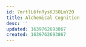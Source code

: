 ```yaml
---
id: 7mrtlL6fnRysKJ5OLmY2O
title: Alchemical Cognition
desc: ''
updated: 1639762693867
created: 1639762693867
---
```


